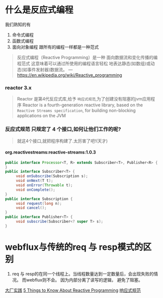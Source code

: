 # 什么是反应式编程
我们熟知的有
1. 命令式编程
2. 函数式编程
3. 面向对象编程
跟所有的编程一样都是一种范式 
[^范式]: 如何构建程序的结构和元素称之为范式
> 反应式编程（Reactive Programming）是一种
> 面向数据流和变化传播的编程范式
> 这意味着可以通过所使用的编程语言轻松
> 地表达静态(如数组)或动态(如事件发射器)数据流。
> — https://en.wikipedia.org/wiki/Reactive_programming 
### reactor 3.x 
> Reactor 是第4代反应式库,给予 `响应式规范`,为了创建没有阻塞的jvm应用程序
> Reactor is a fourth-generation reactive library, based on the `Reactive Streams specification`, for building non-blocking applications on the JVM


### 反应式规范 只规定了 4 个接口,如何让他们工作的呢?
> 就这4个接口,就把程序构建了.太厉害了吧!(天才)
> 
#### org.reactivestreams:reactive-streams:1.0.3
```java
public interface Processor<T, R> extends Subscriber<T>, Publisher<R> {
}
public interface Subscriber<T> {
     void onSubscribe(Subscription s);
     void onNext(T t);
     void onError(Throwable t);
     void onComplete();
}
public interface Subscription {
     void request(long n);
     void cancel();
}
public interface Publisher<T> {
     void subscribe(Subscriber<? super T> s);
}
```


# webflux与传统的req 与 resp模式的区别
1. req 与 resp的在同一个线程上。当线程数量达到一定数量后，会出现失败的情况。
而webflux则不会。
因为内部分离了读写的逻辑，
避免了阻塞。

[大厂实践](https://zhuanlan.zhihu.com/p/152325857)
[5 Things to Know About Reactive Programming](https://developers.redhat.com/blog/2017/06/30/5-things-to-know-about-reactive-programming/)
[响应式规范](https://www.reactive-streams.org)